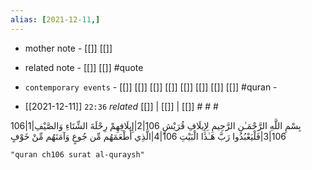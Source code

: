 ```yaml
---
alias: [2021-12-11,]
---
```

- mother note - [[]] [[]]
- related note - [[]] [[]] #quote 
- `contemporary events` - [[]] [[]] [[]] [[]] [[]] [[]] [[]] [[]] #quran -

- [[2021-12-11]]  `22:36` _related_ [[]] | [[]] | [[]] # # #

106|1|بِسْمِ اللَّهِ الرَّحْمَـٰنِ الرَّحِيمِ لِإِيلَافِ قُرَيْشٍ
106|2|إِيلَافِهِمْ رِحْلَةَ الشِّتَاءِ وَالصَّيْفِ
106|3|فَلْيَعْبُدُوا رَبَّ هَـٰذَا الْبَيْتِ
106|4|الَّذِي أَطْعَمَهُم مِّن جُوعٍ وَآمَنَهُم مِّنْ خَوْفٍ

```query
"quran ch106 surat al-quraysh"
```